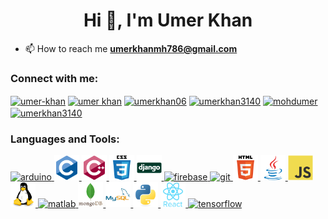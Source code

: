 <h1 align="center">Hi 👋, I'm Umer Khan</h1>


- 📫 How to reach me **umerkhanmh786@gmail.com**

<h3 align="left">Connect with me:</h3>
<p align="left">
<a href="https://www.linkedin.com/in/umer-khan-0a8018168/" target="blank"><img align="center" src="https://cdn.jsdelivr.net/npm/simple-icons@3.0.1/icons/linkedin.svg" alt="umer-khan" height="30" width="40" /></a>
<a href="https://www.facebook.com/profile.php?id=100006090077497" target="blank"><img align="center" src="https://cdn.jsdelivr.net/npm/simple-icons@3.0.1/icons/facebook.svg" alt="umer khan" height="30" width="40" /></a>
<a href="https://www.codechef.com/users/umerkhan06" target="blank"><img align="center" src="https://cdn.jsdelivr.net/npm/simple-icons@3.1.0/icons/codechef.svg" alt="umerkhan06" height="30" width="40" /></a>
<a href="https://www.hackerrank.com/umerkhan3140" target="blank"><img align="center" src="https://cdn.jsdelivr.net/npm/simple-icons@3.0.1/icons/hackerrank.svg" alt="umerkhan3140" height="30" width="40" /></a>
<a href="https://leetcode.com/mohdumer/" target="blank"><img align="center" src="https://cdn.jsdelivr.net/npm/simple-icons@3.0.1/icons/leetcode.svg" alt="mohdumer" height="30" width="40" /></a>
<a href="https://auth.geeksforgeeks.org/user/umerkhan3140/practice/" target="blank"><img align="center" src="https://cdn.jsdelivr.net/npm/simple-icons@3.0.1/icons/geeksforgeeks.svg" alt="umerkhan3140" height="30" width="40" /></a>
</p>


<h3 align="left">Languages and Tools:</h3>
<p align="left"> <a href="https://www.arduino.cc/" target="_blank"> <img src="https://cdn.worldvectorlogo.com/logos/arduino-1.svg" alt="arduino" width="40" height="40"/> </a> <a href="https://www.cprogramming.com/" target="_blank"> <img src="https://raw.githubusercontent.com/devicons/devicon/master/icons/c/c-original.svg" alt="c" width="40" height="40"/> </a> <a href="https://www.w3schools.com/cpp/" target="_blank"> <img src="https://raw.githubusercontent.com/devicons/devicon/master/icons/cplusplus/cplusplus-original.svg" alt="cplusplus" width="40" height="40"/> </a> <a href="https://www.w3schools.com/css/" target="_blank"> <img src="https://raw.githubusercontent.com/devicons/devicon/master/icons/css3/css3-original-wordmark.svg" alt="css3" width="40" height="40"/> </a> <a href="https://www.djangoproject.com/" target="_blank"> <img src="https://raw.githubusercontent.com/devicons/devicon/master/icons/django/django-original.svg" alt="django" width="40" height="40"/> </a> <a href="https://firebase.google.com/" target="_blank"> <img src="https://www.vectorlogo.zone/logos/firebase/firebase-icon.svg" alt="firebase" width="40" height="40"/> </a> <a href="https://git-scm.com/" target="_blank"> <img src="https://www.vectorlogo.zone/logos/git-scm/git-scm-icon.svg" alt="git" width="40" height="40"/> </a> <a href="https://www.w3.org/html/" target="_blank"> <img src="https://raw.githubusercontent.com/devicons/devicon/master/icons/html5/html5-original-wordmark.svg" alt="html5" width="40" height="40"/> </a> <a href="https://www.java.com" target="_blank"> <img src="https://raw.githubusercontent.com/devicons/devicon/master/icons/java/java-original.svg" alt="java" width="40" height="40"/> </a> <a href="https://developer.mozilla.org/en-US/docs/Web/JavaScript" target="_blank"> <img src="https://raw.githubusercontent.com/devicons/devicon/master/icons/javascript/javascript-original.svg" alt="javascript" width="40" height="40"/> </a> <a href="https://www.linux.org/" target="_blank"> <img src="https://raw.githubusercontent.com/devicons/devicon/master/icons/linux/linux-original.svg" alt="linux" width="40" height="40"/> </a> <a href="https://www.mathworks.com/" target="_blank"> <img src="https://raw.githubusercontent.com/simple-icons/simple-icons/master/icons/mathworks.svg" alt="matlab" width="40" height="40"/> </a> <a href="https://www.mongodb.com/" target="_blank"> <img src="https://raw.githubusercontent.com/devicons/devicon/master/icons/mongodb/mongodb-original-wordmark.svg" alt="mongodb" width="40" height="40"/> </a> <a href="https://www.mysql.com/" target="_blank"> <img src="https://raw.githubusercontent.com/devicons/devicon/master/icons/mysql/mysql-original-wordmark.svg" alt="mysql" width="40" height="40"/> </a> <a href="https://www.python.org" target="_blank"> <img src="https://raw.githubusercontent.com/devicons/devicon/master/icons/python/python-original.svg" alt="python" width="40" height="40"/> </a> <a href="https://reactjs.org/" target="_blank"> <img src="https://raw.githubusercontent.com/devicons/devicon/master/icons/react/react-original-wordmark.svg" alt="react" width="40" height="40"/> </a> <a href="https://www.tensorflow.org" target="_blank"> <img src="https://www.vectorlogo.zone/logos/tensorflow/tensorflow-icon.svg" alt="tensorflow" width="40" height="40"/> </a> </p>

